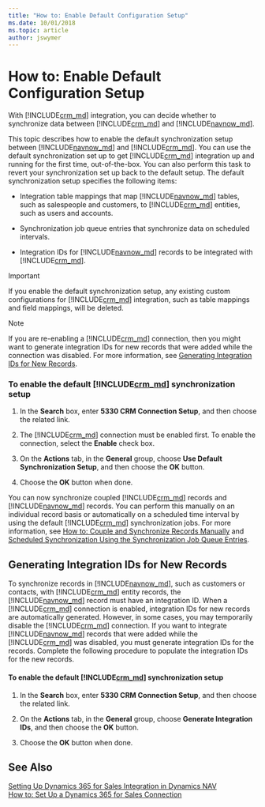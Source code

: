 ```yaml
---
title: "How to: Enable Default Configuration Setup"
ms.date: 10/01/2018
ms.topic: article
author: jswymer
---
```

# How to: Enable Default Configuration Setup
With [!INCLUDE[crm_md](includes/crm_md.md)] integration, you can decide whether to synchronize data between [!INCLUDE[crm_md](includes/crm_md.md)] and [!INCLUDE[navnow_md](includes/navnow_md.md)].

This topic describes how to enable the default synchronization setup between [!INCLUDE[navnow_md](includes/navnow_md.md)] and [!INCLUDE[crm_md](includes/crm_md.md)]. You can use the default synchronization set up to get [!INCLUDE[crm_md](includes/crm_md.md)] integration up and running for the first time, out-of-the-box. You can also perform this task to revert your synchronization set up back to the default setup. The default synchronization setup specifies the following items:  

-   Integration table mappings that map [!INCLUDE[navnow_md](includes/navnow_md.md)] tables, such as salespeople and customers, to [!INCLUDE[crm_md](includes/crm_md.md)] entities, such as users and accounts.  

-   Synchronization job queue entries that synchronize data on scheduled intervals.  

-   Integration IDs for [!INCLUDE[navnow_md](includes/navnow_md.md)] records to be integrated with [!INCLUDE[crm_md](includes/crm_md.md)].  

> [!IMPORTANT]  
>  If you enable the default synchronization setup, any existing custom configurations for [!INCLUDE[crm_md](includes/crm_md.md)] integration, such as table mappings and field mappings, will be deleted.  

> [!NOTE]  
>  If you are re\-enabling a [!INCLUDE[crm_md](includes/crm_md.md)] connection, then you might want to generate integration IDs for new records that were added while the connection was disabled. For more information, see [Generating Integration IDs for New Records](How-to-Enable-Default-Dynamics-CRM-Synchronization-Setup.md#GenIntIds).  

### To enable the default [!INCLUDE[crm_md](includes/crm_md.md)] synchronization setup

1.  In the **Search** box, enter **5330 CRM Connection Setup**, and then choose the related link.  

2.  The [!INCLUDE[crm_md](includes/crm_md.md)] connection must be enabled first. To enable the connection, select the **Enable** check box.  

3.  On the **Actions** tab, in the **General** group, choose **Use Default Synchronization Setup**, and then choose the **OK** button.  

4.  Choose the **OK** button when done.  

 You can now synchronize coupled [!INCLUDE[crm_md](includes/crm_md.md)] records and [!INCLUDE[navnow_md](includes/navnow_md.md)] records. You can perform this manually on an individual record basis or automatically on a scheduled time interval by using the default [!INCLUDE[crm_md](includes/crm_md.md)] synchronization jobs. For more information, see [How to: Couple and Synchronize Records Manually](How-to-Couple-and-Synchronize-Records-Manually.md) and [Scheduled Synchronization Using the Synchronization Job Queue Entries](Scheduled-Synchronization-Using-the-Synchronization-Job-Queue-Entries.md).  

##  <a name="GenIntIds"></a> Generating Integration IDs for New Records  
 To synchronize records in [!INCLUDE[navnow_md](includes/navnow_md.md)], such as customers or contacts, with [!INCLUDE[crm_md](includes/crm_md.md)] entity records, the [!INCLUDE[navnow_md](includes/navnow_md.md)] record must have an integration ID. When a [!INCLUDE[crm_md](includes/crm_md.md)] connection is enabled, integration IDs for new records are automatically generated. However, in some cases, you may temporarily disable the [!INCLUDE[crm_md](includes/crm_md.md)] connection. If you want to integrate [!INCLUDE[navnow_md](includes/navnow_md.md)] records that were added while the [!INCLUDE[crm_md](includes/crm_md.md)] was disabled, you must generate integration IDs for the records. Complete the following procedure to populate the integration IDs for the new records.  

#### To enable the default [!INCLUDE[crm_md](includes/crm_md.md)] synchronization setup  

1.  In the **Search** box, enter **5330 CRM Connection Setup**, and then choose the related link.  

2.  On the **Actions** tab, in the **General** group, choose **Generate Integration IDs**, and then choose the **OK** button.  

3.  Choose the **OK** button when done.  

## See Also   
 [Setting Up Dynamics 365 for Sales Integration in Dynamics NAV](Setting-Up-Dynamics-CRM-Integration.md )   
 [How to: Set Up a Dynamics 365 for Sales Connection](How-to-Set-Up-a-Dynamics-CRM-Connection.md)   
